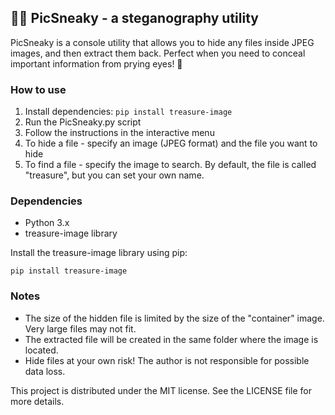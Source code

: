 ## 🏴‍☠️ PicSneaky - a steganography utility

PicSneaky is a console utility that allows you to hide any files inside JPEG images, and then extract them back. Perfect when you need to conceal important information from prying eyes! 👀

### How to use

1. Install dependencies: `pip install treasure-image`
2. Run the PicSneaky.py script
3. Follow the instructions in the interactive menu
4. To hide a file - specify an image (JPEG format) and the file you want to hide
5. To find a file - specify the image to search. By default, the file is called "treasure", but you can set your own name.

### Dependencies
- Python 3.x
- treasure-image library

Install the treasure-image library using pip:
```
pip install treasure-image
```

### Notes
- The size of the hidden file is limited by the size of the "container" image. Very large files may not fit.
- The extracted file will be created in the same folder where the image is located.
- Hide files at your own risk! The author is not responsible for possible data loss.

This project is distributed under the MIT license. See the LICENSE file for more details.
